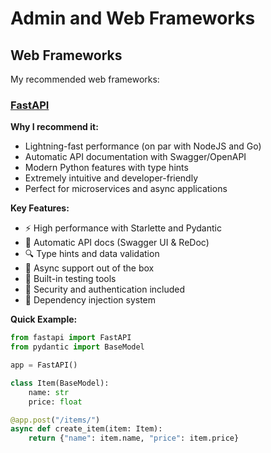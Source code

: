# Admin and Web Frameworks

<!-- ## Admin Panels

My recommended admin panel solutions: -->

## Web Frameworks

My recommended web frameworks:

### [FastAPI](https://fastapi.tiangolo.com/)

**Why I recommend it:**

- Lightning-fast performance (on par with NodeJS and Go)
- Automatic API documentation with Swagger/OpenAPI
- Modern Python features with type hints
- Extremely intuitive and developer-friendly
- Perfect for microservices and async applications

**Key Features:**

- ⚡ High performance with Starlette and Pydantic
- 📝 Automatic API docs (Swagger UI & ReDoc)
- 🔍 Type hints and data validation
- 🔄 Async support out of the box
- 🧪 Built-in testing tools
- 🔐 Security and authentication included
- 🎯 Dependency injection system

**Quick Example:**
```python
from fastapi import FastAPI
from pydantic import BaseModel

app = FastAPI()

class Item(BaseModel):
    name: str
    price: float

@app.post("/items/")
async def create_item(item: Item):
    return {"name": item.name, "price": item.price}
```

<!-- ## WSGI Servers

My recommended WSGI servers: -->

<!-- ## ASGI Servers

My recommended ASGI servers: -->
